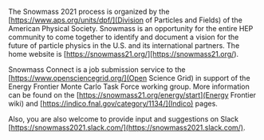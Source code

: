 The Snowmass 2021 process is organized by the [https://www.aps.org/units/dpf/](Division of Particles and Fields) of the American Physical Society. Snowmass is an opportunity for the entire HEP community to come together to identify and document a vision for the future of particle physics in the U.S. and its international partners.  The home website is [https://snowmass21.org/][https://snowmass21.org/).

Snowmass Connect is a job submission service to the [https://www.opensciencegrid.org/](Open Science Grid) in support of the Energy Frontier Monte Carlo Task Force working group.  More information can be found on the [https://snowmass21.org/energy/start](Energy Frontier wiki) and [https://indico.fnal.gov/category/1134/](Indico) pages. 

Also, you are also welcome to provide input and suggestions on Slack [https://snowmass2021.slack.com/](https://snowmass2021.slack.com/). 

